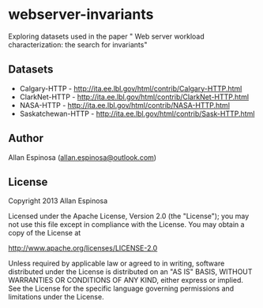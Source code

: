 # webserver-invariants

Exploring datasets used in the paper " Web server workload characterization: the
search for invariants"

## Datasets

  * Calgary-HTTP - http://ita.ee.lbl.gov/html/contrib/Calgary-HTTP.html
  * ClarkNet-HTTP - http://ita.ee.lbl.gov/html/contrib/ClarkNet-HTTP.html
  * NASA-HTTP - http://ita.ee.lbl.gov/html/contrib/NASA-HTTP.html
  * Saskatchewan-HTTP - http://ita.ee.lbl.gov/html/contrib/Sask-HTTP.html

## Author

Allan Espinosa (allan.espinosa@outlook.com)

## License

Copyright 2013 Allan Espinosa

Licensed under the Apache License, Version 2.0 (the "License");
you may not use this file except in compliance with the License.
You may obtain a copy of the License at

  http://www.apache.org/licenses/LICENSE-2.0

Unless required by applicable law or agreed to in writing, software
distributed under the License is distributed on an "AS IS" BASIS,
WITHOUT WARRANTIES OR CONDITIONS OF ANY KIND, either express or implied.
See the License for the specific language governing permissions and
limitations under the License.


